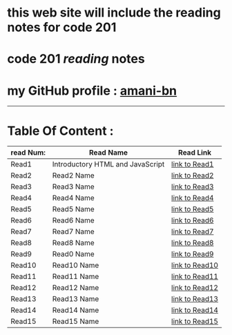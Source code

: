 # this web site will include the reading notes for code 201

# **code 201 *reading* notes**

 # my  GitHub profile : [ amani-bn  ](https://github.com/amani-bn)


<hr>


 # Table Of Content :
|read Num:|Read Name|Read Link                               |
|---------|---------|---------                               |
|Read1    |Introductory HTML and JavaScript|[link to Read1]()|
|Read2     |Read2 Name|[link to Read2]()                      |
|Read3     |Read3 Name|[link to Read3]()                      |
|Read4     |Read4 Name|[link to Read4]()                      |
|Read5     |Read5 Name|[link to Read5]()                      |
|Read6     |Read6 Name|[link to Read6]()                      |
|Read7     |Read7 Name|[link to Read7]()                      |
|Read8     |Read8 Name|[link to Read8]()                      |
|Read9     |Read0 Name|[link to Read9]()                      |
|Read10    |Read10 Name|[link to Read10]()                    |
|Read11    |Read11 Name|[link to Read11]()                    |
|Read12    |Read12 Name|[link to Read12]()                    |
|Read13    |Read13 Name|[link to Read13]()                    |
|Read14    |Read14 Name|[link to Read14]()                    |
|Read15    |Read15 Name|[link to Read15]()                    |

